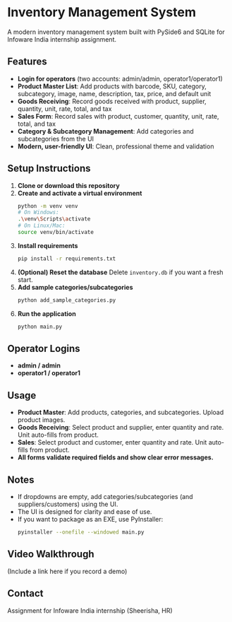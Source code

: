 # Inventory Management System

A modern inventory management system built with PySide6 and SQLite for Infoware India internship assignment.

## Features
- **Login for operators** (two accounts: admin/admin, operator1/operator1)
- **Product Master List**: Add products with barcode, SKU, category, subcategory, image, name, description, tax, price, and default unit
- **Goods Receiving**: Record goods received with product, supplier, quantity, unit, rate, total, and tax
- **Sales Form**: Record sales with product, customer, quantity, unit, rate, total, and tax
- **Category & Subcategory Management**: Add categories and subcategories from the UI
- **Modern, user-friendly UI**: Clean, professional theme and validation

## Setup Instructions
1. **Clone or download this repository**
2. **Create and activate a virtual environment**
   ```bash
   python -m venv venv
   # On Windows:
   .\venv\Scripts\activate
   # On Linux/Mac:
   source venv/bin/activate
   ```
3. **Install requirements**
   ```bash
   pip install -r requirements.txt
   ```
4. **(Optional) Reset the database**
   Delete `inventory.db` if you want a fresh start.
5. **Add sample categories/subcategories**
   ```bash
   python add_sample_categories.py
   ```
6. **Run the application**
   ```bash
   python main.py
   ```

## Operator Logins
- **admin / admin**
- **operator1 / operator1**

## Usage
- **Product Master**: Add products, categories, and subcategories. Upload product images.
- **Goods Receiving**: Select product and supplier, enter quantity and rate. Unit auto-fills from product.
- **Sales**: Select product and customer, enter quantity and rate. Unit auto-fills from product.
- **All forms validate required fields and show clear error messages.**

## Notes
- If dropdowns are empty, add categories/subcategories (and suppliers/customers) using the UI.
- The UI is designed for clarity and ease of use.
- If you want to package as an EXE, use PyInstaller:
  ```bash
  pyinstaller --onefile --windowed main.py
  ```

## Video Walkthrough
(Include a link here if you record a demo)

## Contact
Assignment for Infoware India internship (Sheerisha, HR) 